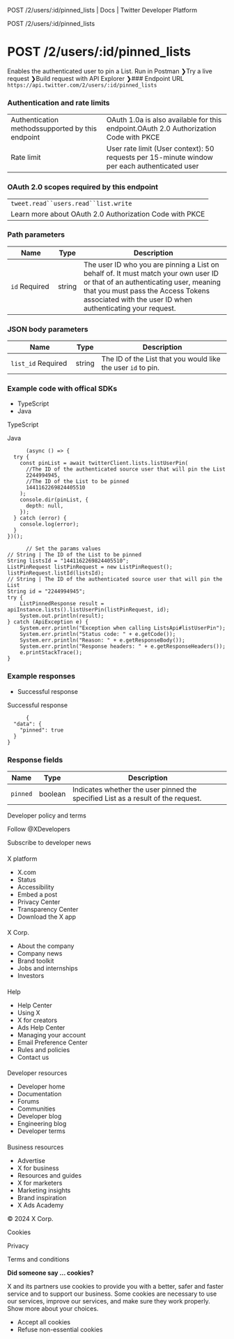
POST /2/users/:id/pinned\_lists | Docs | Twitter Developer Platform 

POST /2/users/:id/pinned\_lists

 POST /2/users/:id/pinned\_lists
===============================
Enables the authenticated user to pin a List.
Run in Postman ❯Try a live request ❯Build request with API Explorer ❯### Endpoint URL
`https://api.twitter.com/2/users/:id/pinned_lists`  
### Authentication and rate limits

|  |  |
| --- | --- |
| Authentication methodssupported by this endpoint | OAuth 1.0a is also available for this endpoint.OAuth 2.0 Authorization Code with PKCE |
| Rate limit | User rate limit (User context): 50 requests per 15-minute window per each authenticated user |
### OAuth 2.0 scopes required by this endpoint

|  |
| --- |
| `tweet.read``users.read``list.write` |
| Learn more about OAuth 2.0 Authorization Code with PKCE |
### Path parameters

| Name | Type | Description |
| --- | --- | --- |
| `id` Required  | string | The user ID who you are pinning a List on behalf of. It must match your own user ID or that of an authenticating user, meaning that you must pass the Access Tokens associated with the user ID when authenticating your request. |

### JSON body parameters

| Name | Type | Description |
| --- | --- | --- |
| `list_id` Required  | string | The ID of the List that you would like the user `id` to pin. |

### Example code with offical SDKs

* TypeScript
* Java

 TypeScript

 Java

```
      (async () => {
  try {
    const pinList = await twitterClient.lists.listUserPin(
      //The ID of the authenticated source user that will pin the List
      2244994945,
      //The ID of the List to be pinned
      1441162269824405510
    );
    console.dir(pinList, {
      depth: null,
    });
  } catch (error) {
    console.log(error);
  }
})();

```

```
      // Set the params values
// String | The ID of the List to be pinned
String listsId = "1441162269824405510";
ListPinRequest listPinRequest = new ListPinRequest();
listPinRequest.listId(listsId);
// String | The ID of the authenticated source user that will pin the List
String id = "2244994945"; 
try {
    ListPinnedResponse result = apiInstance.lists().listUserPin(listPinRequest, id);
    System.out.println(result);
} catch (ApiException e) {
    System.err.println("Exception when calling ListsApi#listUserPin");
    System.err.println("Status code: " + e.getCode());
    System.err.println("Reason: " + e.getResponseBody());
    System.err.println("Response headers: " + e.getResponseHeaders());
    e.printStackTrace();
}

```

### Example responses

* Successful response

 Successful response

```
      {
  "data": {
    "pinned": true
  }
}
```

### Response fields

| Name | Type | Description |
| --- | --- | --- |
| `pinned` | boolean | Indicates whether the user pinned the specified List as a result of the request. |

Developer policy and terms

Follow @XDevelopers

Subscribe to developer news

#### 
 X platform

* X.com
* Status
* Accessibility
* Embed a post
* Privacy Center
* Transparency Center
* Download the X app

#### 
 X Corp.

* About the company
* Company news
* Brand toolkit
* Jobs and internships
* Investors

#### 
 Help

* Help Center
* Using X
* X for creators
* Ads Help Center
* Managing your account
* Email Preference Center
* Rules and policies
* Contact us

#### 
 Developer resources

* Developer home
* Documentation
* Forums
* Communities
* Developer blog
* Engineering blog
* Developer terms

#### 
 Business resources

* Advertise
* X for business
* Resources and guides
* X for marketers
* Marketing insights
* Brand inspiration
* X Ads Academy

 © 2024 X Corp.

Cookies

Privacy

Terms and conditions

**Did someone say … cookies?**  

 X and its partners use cookies to provide you with a better, safer and
 faster service and to support our business. Some cookies are necessary to use
 our services, improve our services, and make sure they work properly.
 Show more about your choices.

* Accept all cookies
* Refuse non-essential cookies